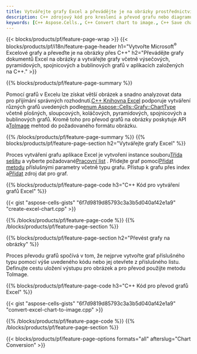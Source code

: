 ```yaml
---
title: Vytvářejte grafy Excel a převádějte je na obrázky prostřednictvím C++
description: C++ zdrojový kód pro kreslení a převod grafu nebo diagramu v Microsoft Excel pomocí knihovny C++
keywords: [C++ Aspose.Cells., C++ Convert chart to image., C++ Save chart to image., C++ chart to image., create charts in C++., insert charts in C++., manage charts in C++]
---
```

{{< blocks/products/pf/feature-page-wrap >}}
{{< blocks/products/pf/i18n/feature-page-header h1="Vytvořte Microsoft<sup>&reg;</sup> Excelové grafy a převeďte je na obrázky přes C++" h2="Převádějte grafy dokumentů Excel na obrázky a vytvářejte grafy včetně výsečových, pyramidových, spojnicových a bublinových grafů v aplikacích založených na C++." >}}

{{% blocks/products/pf/feature-page-summary %}}

 Pomocí grafů v Excelu lze získat větší obrázek a snadno analyzovat data pro přijímání správných rozhodnutí.[C++ Knihovna Excel](/cells/cs/cpp/) podporuje vytváření různých grafů uvedených podle[enum Aspose::Cells::Grafy::ChartType
](https://reference.aspose.com/cells/cpp/aspose.cells.charts/charttype/) včetně plošných, sloupcových, koláčových, pyramidových, spojnicových a bublinových grafů. Kromě toho pro převod grafů na obrázky poskytuje API a[ToImage](https://reference.aspose.com/cells/cpp/aspose.cells.charts/chart/toimage/) mehtod do požadovaného formátu obrázku.

{{% /blocks/products/pf/feature-page-summary %}}
{{% blocks/products/pf/feature-page-section h2="Vytvářejte grafy Excel" %}}

 Proces vytváření grafu aplikace Excel je vytvoření instance souboru[Třída sešitu](https://reference.aspose.com/cells/cpp/aspose.cells/workbook/) a vyberte požadované[Pracovní list](https://reference.aspose.com/cells/cpp/aspose.cells/worksheet/) . Přidejte graf pomocí[Přidat metodu](https://reference.aspose.com/cells/cpp/aspose.cells.charts/chartcollection/add/) příslušnými parametry včetně typu grafu. Přístup k grafu přes index a[Přidat](https://reference.aspose.com/cells/cpp/aspose.cells.charts/seriescollection/add/) zdroj dat pro graf.

{{% blocks/products/pf/feature-page-code h3="C++ Kód pro vytváření grafů Excel" %}}

{{< gist "aspose-cells-gists" "6f7d9819d85793c3a3b5d040af42e1a9" "create-excel-chart.cpp" >}}

{{% /blocks/products/pf/feature-page-code %}}
{{% /blocks/products/pf/feature-page-section %}}

{{% blocks/products/pf/feature-page-section h2="Převést grafy na obrázky" %}}


Proces převodu grafů spočívá v tom, že nejprve vytvořte graf příslušného typu pomocí výše uvedeného kódu nebo jej otevřete z příslušného listu. Definujte cestu uložení výstupu pro obrázek a pro převod použijte metodu ToImage.

 
{{% blocks/products/pf/feature-page-code h3="C++ Kód pro převod grafů Excel" %}}

{{< gist "aspose-cells-gists" "6f7d9819d85793c3a3b5d040af42e1a9" "convert-excel-chart-to-image.cpp" >}}

{{% /blocks/products/pf/feature-page-code %}}
{{% /blocks/products/pf/feature-page-section %}}

{{< blocks/products/pf/feature-page-options formats="all" afterslug="Chart Conversion" >}}
